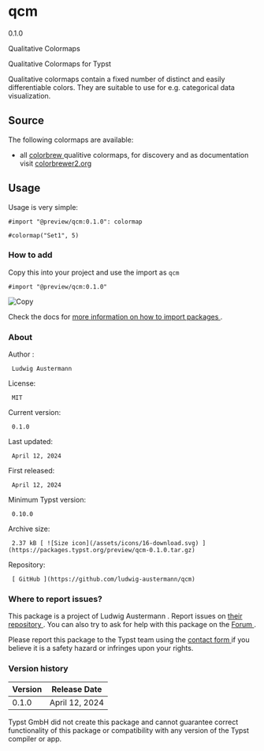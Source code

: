 #  qcm

0.1.0

Qualitative Colormaps

Qualitative Colormaps for Typst

Qualitative colormaps contain a fixed number of distinct and easily
differentiable colors. They are suitable to use for e.g. categorical data
visualization.

##  Source

The following colormaps are available:

  * all [ colorbrew ](https://github.com/axismaps/colorbrewer/) qualitive colormaps, for discovery and as documentation visit [ colorbrewer2.org ](https://colorbrewer2.org/)

##  Usage

Usage is very simple:

    
    
    #import "@preview/qcm:0.1.0": colormap
    
    #colormap("Set1", 5)
    

###  How to add

Copy this into your project and use the import as  ` qcm `

    
    
    #import "@preview/qcm:0.1.0"

![Copy](/assets/icons/16-copy.svg)

Check the docs for  [ more information on how to import packages
](https://typst.app/docs/reference/scripting/#packages) .

###  About

Author  :

     Ludwig Austermann 
License:

     MIT 
Current version:

     0.1.0 
Last updated:

     April 12, 2024 
First released:

     April 12, 2024 
Minimum Typst version:

     0.10.0 
Archive size:

     2.37 kB [ ![Size icon](/assets/icons/16-download.svg) ](https://packages.typst.org/preview/qcm-0.1.0.tar.gz)
Repository:

     [ GitHub ](https://github.com/ludwig-austermann/qcm)

###  Where to report issues?

This  package  is a project of  Ludwig Austermann  .  Report issues on  [
their repository ](https://github.com/ludwig-austermann/qcm) .  You can also
try to ask for help with this  package  on the  [ Forum
](https://forum.typst.app) .

Please report this  package  to the Typst team using the  [ contact form
](https://typst.app/contact) if you believe it is a safety hazard or infringes
upon your rights.

###  Version history

Version  |  Release Date   
---|---  
0.1.0  |  April 12, 2024   
  
Typst GmbH did not create this  package  and cannot guarantee correct
functionality of this  package  or compatibility with any version of the Typst
compiler or app.

